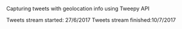 Capturing tweets with geolocation info using Tweepy API

Tweets stream started: 27/6/2017
Tweets stream finished:10/7/2017




